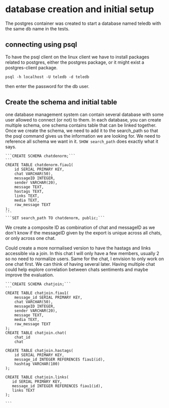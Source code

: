 # database creation and initial setup

The postgres container was created to start a database named teledb with the same db name in the tests.

## connecting using psql

To have the psql client on the linux client we have to install packages related to postgres, either the postgres package, or it might exist a postgres-client package.

`psql -h localhost -U teledb -d teledb`

then enter the password for the db user.

## Create the schema and initial table

one database management system can contain several database with some user allowed to connect (or not) to them.
In each database, you can create multiple schema, one schema contains table that can be linked together.
Once we create the schema, we need to add it to the search_path so that the psql command gives us the information 
we are looking for. We need to reference all schema we want in it. `SHOW search_path` does exactly what it says.

    ```CREATE SCHEMA chatdenorm;```
    ```
    CREATE TABLE chatdenorm.fiau1(
        id SERIAL PRIMARY KEY,
        chat VARCHAR(50),
        messageID INTEGER,
        sender VARCHAR(20),
        message TEXT,
        hastags TEXT,
        links TEXT,
        media TEXT,
        raw_message TEXT
    );
    ```
    ```SET search_path TO chatdenorm, public;```

We create a composite ID as combination of chat and messageID as we don't know if the messageID given by the export is unique across all chats, or only across one chat. 

Could create a more normalised version to have the hastags and links accessible via a join.
In this chat I will only have a few members, usually 2 so no need to normalize users.
Same for the chat, I envision to only work on one chat first. We can think of having several later.
Having multiple chat could help explore correlation between chats sentiments and maybe improve the evaluation.


    ```CREATE SCHEMA chatjoin;```
    ```
    CREATE TABLE chatjoin.fiau1(
        message_id SERIAL PRIMARY KEY,
        chat VARCHAR(50),
        messageID INTEGER,
        sender VARCHAR(20),
        message TEXT,
        media TEXT,
        raw_message TEXT
    );
    CREATE TABLE chatjoin.chat(
        chat_id
        chat

    CREATE TABLE chatjoin.hastags(
        id SERIAL PRIMARY KEY,
        message_id INTEGER REFERENCES fiau1(id),
        hashtag VARCHAR(100)
    );

    CREATE TABLE chatjoin.links(
       id SERIAL PRIMARY KEY,
       message_id INTEGER REFERENCES fiau1(id),
       links TEXT
    );

    ```
